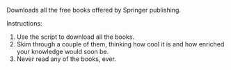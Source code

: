 Downloads all the free books offered by Springer publishing. 

Instructions: 
  1) Use the script to download all the books.
  2) Skim through a couple of them, thinking how cool it is and how enriched your knowledge would soon be.
  3) Never read any of the books, ever.
